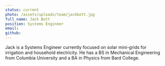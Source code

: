 ```yaml
---
status: current
photo: /assets/uploads/team/jackbott.jpg
full_name: Jack Bott
position: Systems Engineer
email: 
github: 
---
```

Jack is a Systems Engineer currently focused on solar mini-grids for irrigation and household electricity. He has a BS in Mechanical Engineering from Columbia University and a BA in Physics from Bard College.
